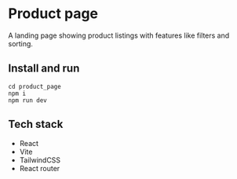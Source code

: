 # Product page
A landing page showing product listings with features like filters and sorting.

## Install and run
```
cd product_page
npm i
npm run dev
```

## Tech stack
- React
- Vite
- TailwindCSS
- React router